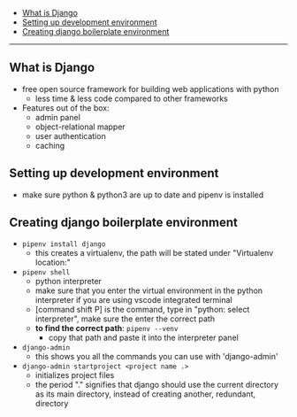 

<!-- @import "[TOC]" {cmd="toc" depthFrom=1 depthTo=6 orderedList=false} -->

<!-- code_chunk_output -->

- [What is Django](#what-is-django)
- [Setting up development environment](#setting-up-development-environment)
- [Creating django boilerplate environment](#creating-django-boilerplate-environment)

<!-- /code_chunk_output -->

<hr>

## What is Django
- free open source framework for building web applications with python
    - less time & less code compared to other frameworks
- Features out of the box: 
    - admin panel
    - object-relational mapper
    - user authentication
    - caching

## Setting up development environment
- make sure python & python3 are up to date and pipenv is installed

## Creating django boilerplate environment
- `pipenv install django`
    - this creates a virtualenv, the path will be stated under "Virtualenv location:"
- `pipenv shell` 
    - python interpreter 
    - make sure that you enter the virtual environment in the python interpreter if you are using vscode integrated terminal
    - [command shift P] is the command, type in "python: select interpreter", make sure the enter the correct path
    - <b>to find the correct path</b>: `pipenv --venv` 
        - copy that path and paste it into the interpreter panel 
- `django-admin`
    - this shows you all the commands you can use with 'django-admin'
- `django-admin startproject <project name .>`
    - initializes project files
    - the period "." signifies that django should use the current directory as its main directory, instead of creating another, redundant, directory